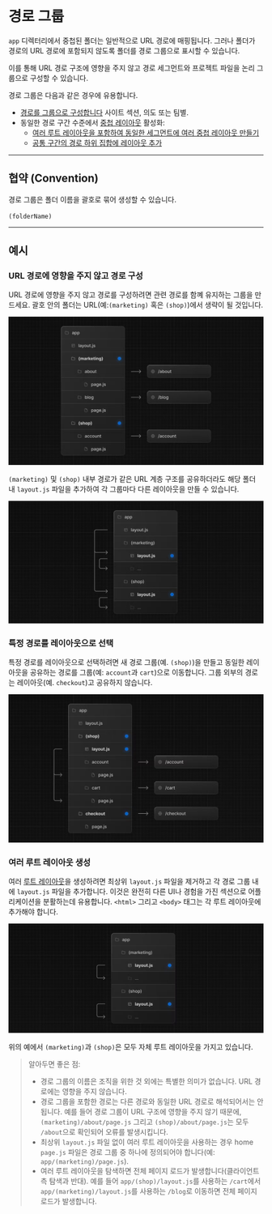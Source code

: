 # 경로 그룹

`app` 디렉터리에서 중첩된 폴더는 일반적으로 URL 경로에 매핑됩니다. 그러나 폴더가 경로의 URL 경로에 포함되지 않도록 폴더를 경로 그룹으로 표시할 수 있습니다.

이를 통해 URL 경로 구조에 영향을 주지 않고 경로 세그먼트와 프로젝트 파일을 논리 그룹으로 구성할 수 있습니다.

경로 그룹은 다음과 같은 경우에 유용합니다.

- [경로를 그룹으로 구성합니다](https://nextjs.org/docs/app/building-your-application/routing/route-groups#organize-routes-without-affecting-the-url-path) 사이트 섹션, 의도 또는 팀별.
- 동일한 경로 구간 수준에서 [중첩 레이아웃](https://nextjs.org/docs/app/building-your-application/routing/pages-and-layouts) 활성화:
  - [여러 루트 레이아웃을 포함하여 동일한 세그먼트에 여러 중첩 레이아웃 만들기](https://nextjs.org/docs/app/building-your-application/routing/route-groups#creating-multiple-root-layouts)
  - [공통 구간의 경로 하위 집합에 레이아웃 추가](https://nextjs.org/docs/app/building-your-application/routing/route-groups#opting-specific-segments-into-a-layout)

---

## 협약 (Convention)

경로 그룹은 폴더 이름을 괄호로 묶어 생성할 수 있습니다.

`(folderName)`

---

## 예시

### URL 경로에 영향을 주지 않고 경로 구성

URL 경로에 영향을 주지 않고 경로를 구성하려면 관련 경로를 함꼐 유지하는 그룹을 만드세요. 괄호 안의 폴더는 URL(예:`(marketing)` 혹은 `(shop)`)에서 생략이 될 것입니다.

![Alt text](image.png)

`(marketing)` 및 `(shop)` 내부 경로가 같은 URL 계층 구조를 공유하더라도 해당 폴더 내 `layout.js` 파일을 추가하여 각 그룹마다 다른 레이아웃을 만들 수 있습니다.

![Alt text](image-1.png)

### 특정 경로를 레이아웃으로 선택

특정 경로를 레이아웃으로 선택하려면 새 경로 그룹(예. `(shop)`)을 만들고 동일한 레이아웃을 공유하는 경로를 그룹(예: `account`과 `cart`)으로 이동합니다. 그룹 외부의 경로는 레이아웃(예. `checkout`)고 공유하지 않습니다.

![Alt text](image-2.png)

### 여러 루트 레이아웃 생성

여러 [루트 레이아웃](https://nextjs.org/docs/app/building-your-application/routing/pages-and-layouts#root-layout-required)을 생성하려면 최상위 `layout.js` 파일을 제거하고 각 경로 그룹 내에 `layout.js` 파일을 추가합니다. 이것은 완전히 다른 UI나 경험을 가진 섹션으로 어플리케이션을 분활하는데 유용합니다. `<html>` 그리고 `<body>` 태그는 각 루트 레이아웃에 추가해야 합니다.

![Alt text](image-3.png)

위의 예에서 `(marketing)`과 `(shop)`은 모두 자체 루트 레이아웃을 가지고 있습니다.

> 알아두면 좋은 점:
>
> - 경로 그룹의 이름은 조직을 위한 것 외에는 특별한 의미가 없습니다. URL 경로에는 영향을 주지 않습니다.
> - 경로 그룹을 포함한 경로는 다른 경로와 동일한 URL 경로로 해석되어서는 안 됩니다. 예를 들어 경로 그룹이 URL 구조에 영향을 주지 않기 때문에, `(marketing)/about/page.js` 그리고 `(shop)/about/page.js`는 모두 `/about`으로 확인되어 오류를 발생시킵니다.
> - 최상위 `layout.js` 파일 없이 여러 루트 레이아웃을 사용하는 경우 home `page.js` 파일은 경로 그룹 중 하나에 정의되어야 합니다(예: `app/(marketing)/page.js`).
> - 여러 루트 레이아웃을 탐색하면 전체 페이지 로드가 발생합니다(클라이언트 측 탐색과 반대). 예를 들어 `app/(shop)/layout.js`를 사용하는 `/cart`에서 `app/(marketing)/layout.js`를 사용하는 `/blog`로 이동하면 전체 페이지 로드가 발생합니다.
